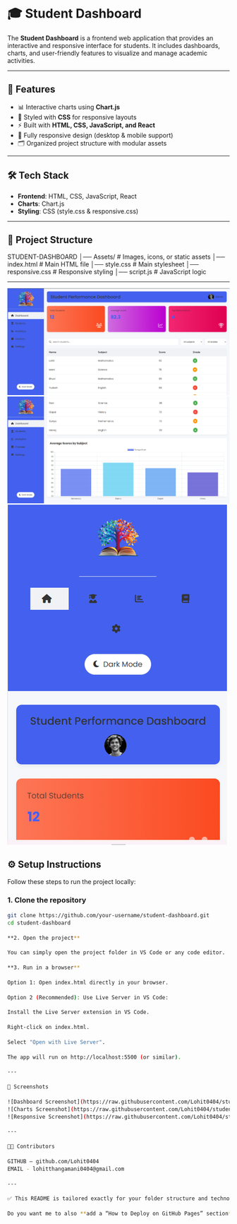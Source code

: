 # 🎓 Student Dashboard  

The **Student Dashboard** is a frontend web application that provides an interactive and responsive interface for students. It includes dashboards, charts, and user-friendly features to visualize and manage academic activities.  

---

## 🚀 Features  

- 📊 Interactive charts using **Chart.js**  
- 🎨 Styled with **CSS** for responsive layouts  
- ⚡ Built with **HTML, CSS, JavaScript, and React**  
- 📱 Fully responsive design (desktop & mobile support)  
- 🗂️ Organized project structure with modular assets  

---

## 🛠️ Tech Stack  

- **Frontend**: HTML, CSS, JavaScript, React  
- **Charts**: Chart.js  
- **Styling**: CSS (style.css & responsive.css)  

---

## 📂 Project Structure  

STUDENT-DASHBOARD
 │── Assets/ # Images, icons, or static assets
 │── index.html # Main HTML file
 │── style.css # Main stylesheet
 │── responsive.css # Responsive styling
 │── script.js # JavaScript logic
 
---

![Dashboard Screenshot](https://raw.githubusercontent.com/Lohit0404/student-dashboard/main/screenshots/dashboard.png)
![Charts Screenshot](https://raw.githubusercontent.com/Lohit0404/student-dashboard/main/screenshots/charts.png)
![Responsive Screenshot](https://raw.githubusercontent.com/Lohit0404/student-dashboard/main/screenshots/responsive.png)


## ⚙️ Setup Instructions  

Follow these steps to run the project locally:  

### 1. Clone the repository  
```bash
git clone https://github.com/your-username/student-dashboard.git
cd student-dashboard

**2. Open the project**

You can simply open the project folder in VS Code or any code editor.

**3. Run in a browser**

Option 1: Open index.html directly in your browser.

Option 2 (Recommended): Use Live Server in VS Code:

Install the Live Server extension in VS Code.

Right-click on index.html.

Select "Open with Live Server".

The app will run on http://localhost:5500 (or similar).

---

📸 Screenshots

![Dashboard Screenshot](https://raw.githubusercontent.com/Lohit0404/student-dashboard/main/screenshots/dashboard.png)
![Charts Screenshot](https://raw.githubusercontent.com/Lohit0404/student-dashboard/main/screenshots/charts.png)
![Responsive Screenshot](https://raw.githubusercontent.com/Lohit0404/student-dashboard/main/screenshots/responsive.png)

---

👨‍💻 Contributors

GITHUB – github.com/Lohit0404
EMAIL - lohitthangamani0404@gmail.com

---

✅ This README is tailored exactly for your folder structure and technologies.  

Do you want me to also **add a “How to Deploy on GitHub Pages” section** so you can easily host your Student Dashboard online?

